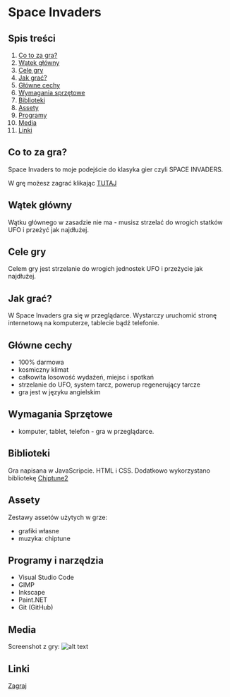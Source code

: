 # Space Invaders

## Spis treści

1. [Co to za gra?](projekt/spaceinvaders#co-to-za-gra)
2. [Wątek główny](projekt/spaceinvaders#watek-glowny)
3. [Cele gry](projekt/spaceinvaders#cele-gry)
4. [Jak grać?](projekt/spaceinvaders#jak-grac)
5. [Główne cechy](projekt/spaceinvaders#glowne-cechy)
6. [Wymagania sprzętowe](projekt/spaceinvaders#wymagania)
7. [Biblioteki](projekt/spaceinvaders#biblioteki)
8. [Assety](projekt/spaceinvaders#assety)
9. [Programy](projekt/spaceinvaders#programy-i-narzedzia)
10. [Media](projekt/spaceinvaders#media)
11. [Linki](projekt/spaceinvaders#linki)


<a name="co-to-za-gra"></a>
## Co to za gra?

Space Invaders to moje podejście do klasyka gier czyli SPACE INVADERS.

W grę możesz zagrać klikając [TUTAJ](sandbox/spaceinvaders/)

<a name="watek-glowny"></a>
## Wątek główny

Wątku głównego w zasadzie nie ma - musisz strzelać do wrogich statków UFO i przeżyć jak najdłużej.


<a name="cele-gry"></a>
## Cele gry

Celem gry jest strzelanie do wrogich jednostek UFO i przeżycie jak najdłużej.

<a name="jak-grac"></a>
## Jak grać?

W Space Invaders gra się w przeglądarce. Wystarczy uruchomić stronę internetową na komputerze, tablecie bądź telefonie.

<a name="glowne-cechy"></a>
## Główne cechy

- 100% darmowa
- kosmiczny klimat
- całkowita losowość wydażeń, miejsc i spotkań
- strzelanie do UFO, system tarcz, powerup regenerujący tarcze
- gra jest w języku angielskim


<a name="wymagania"></a>
## Wymagania Sprzętowe

- komputer, tablet, telefon - gra w przeglądarce.


<a name="biblioteki"></a>
## Biblioteki

Gra napisana w JavaScripcie. HTML i CSS.
Dodatkowo wykorzystano bibliotekę [Chiptune2](https://github.com/deskjet/chiptune2.js/)


<a name="assety"></a>
## Assety
	
Zestawy assetów użytych w grze:

- grafiki własne
- muzyka: chiptune

<a name="programy-i-narzedzia"></a>
## Programy i narzędzia

- Visual Studio Code
- GIMP
- Inkscape
- Paint.NET
- Git (GitHub)


<a name="media"></a>
## Media
        
Screenshot z gry: 
![alt text](uploads/images/spaceinvaders2.png "Space Invaders - screenshot 1")


<a name="linki"></a>
## Linki

[Zagraj](sandbox/spaceinvaders/)
